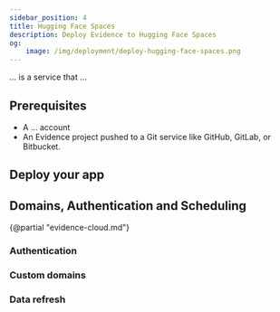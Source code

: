 ```yaml
---
sidebar_position: 4
title: Hugging Face Spaces
description: Deploy Evidence to Hugging Face Spaces
og:
    image: /img/deployment/deploy-hugging-face-spaces.png
---
```


... is a service that ...

## Prerequisites

- A ... account
- An Evidence project pushed to a Git service like GitHub, GitLab, or Bitbucket.

## Deploy your app


## Domains, Authentication and Scheduling

{@partial "evidence-cloud.md"}

### Authentication

### Custom domains

### Data refresh